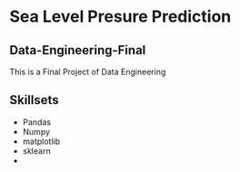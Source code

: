 # Sea Level Presure Prediction
## Data-Engineering-Final
This is a Final Project of Data Engineering
## Skillsets
- Pandas
- Numpy
- matplotlib
- sklearn
- 
